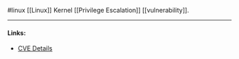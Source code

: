 #linux 
[[Linux]] Kernel [[Privilege Escalation]] [[vulnerability]].

---
#### Links:
- [CVE Details](https://www.cvedetails.com/cve/CVE-2021-27365/)

